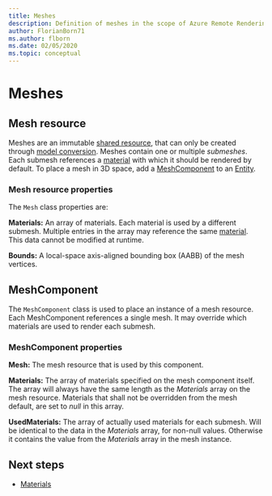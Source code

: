 ```yaml
---
title: Meshes
description: Definition of meshes in the scope of Azure Remote Rendering
author: FlorianBorn71
ms.author: flborn
ms.date: 02/05/2020
ms.topic: conceptual
---
```


# Meshes

## Mesh resource

Meshes are an immutable [shared resource](../concepts/lifetime.md), that can only be created through [model conversion](../how-tos/conversion/model-conversion.md). Meshes contain one or multiple *submeshes*. Each submesh references a [material](materials.md) with which it should be rendered by default. To place a mesh in 3D space, add a [MeshComponent](#meshcomponent) to an [Entity](entities.md).

### Mesh resource properties

The `Mesh` class properties are:

**Materials:** An array of materials. Each material is used by a different submesh. Multiple entries in the array may reference the same [material](materials.md). This data cannot be modified at runtime.

**Bounds:** A local-space axis-aligned bounding box (AABB) of the mesh vertices.

## MeshComponent

The `MeshComponent` class is used to place an instance of a mesh resource. Each MeshComponent references a single mesh. It may override which materials are used to render each submesh.

### MeshComponent properties

**Mesh:** The mesh resource that is used by this component.

**Materials:** The array of materials specified on the mesh component itself. The array will always have the same length as the *Materials* array on the mesh resource. Materials that shall not be overridden from the mesh default, are set to *null* in this array.

**UsedMaterials:** The array of actually used materials for each submesh. Will be identical to the data in the *Materials* array, for non-null values. Otherwise it contains the value from the *Materials* array in the mesh instance.

## Next steps

* [Materials](materials.md)
